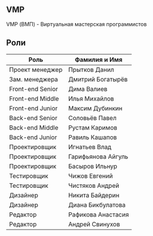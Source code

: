 ## VMP
VMP (ВМП) - Виртуальная мастерская программистов

## Роли

 | Роль             | Фамилия и Имя            |
 |------------------|--------------------------|
 | Проект менеджер  | Прытков Данил            | 
 | Зам. менеджера   | Дмитрий Богатырёв        | 
 | Front-end Senior | Дима Валиев              | 
 | Front-end Middle | Илья Михайлов            | 
 | Front-end Junior | Максим Дубинкин          | 
 | Back-end Senior  | Соловьёв Павел           | 
 | Back-end Middle  | Рустам Каримов           | 
 | Back-end Junior  | Равиль Кашапов           | 
 | Проектировщик    | Игнатьев Влад            |  
 | Проектировщик    | Гарифьянова Айгуль       | 
 | Проектировщик    | Басыров Ильнур           |  
 | Тестировщик      | Чижов Евгений            | 
 | Тестировщик      | Чистяков Андрей          |  
 | Дизайнер         | Никита Байдерин          | 
 | Дизайнер         | Диана Бикбулатова        | 
 | Редактор         | Рафикова Анастасия       | 
 | Редактор         | Андрей Свинухов          | 
